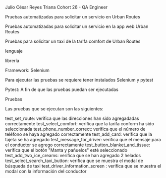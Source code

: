 Julio César Reyes Triana Cohort 26 - QA Engineer

Pruebas automatizadas para solicitar un servicio en Urban Routes

Pruebas automatizadas para solicitar un servicio en la app web Urban Routes

Pruebas para solicitar un taxi de la tarifa comfort de Urban Routes

lenguaje

librería

Framework: Selenium

Para ejecutar las pruebas se requiere tener instalados Selenium y pytest 

Pytest: A fin de que las pruebas puedan ser ejecutadas

Pruebas 

Las pruebas que se ejecutan son las siguientes:

test_set_route: verifica que las direcciones han sido agregadadas correctamente
test_select_comfort: verifica que la tarifa conform ha sido seleccionada
test_phone_number_correct: verifica que el número de teléfono se haya agregado correctamente
test_add_card: verifica que la tajeta se ha agregado
test_message_for_driver: verifica que el mensaje para el conductor se agrego correctamente
test_button_blanket_and_tissue: verifica que el botón "Manta y pañuelos" esté seleccionado
test_add_two_ice_creams: verifica que se han agregado 2 helados
test_select_search_taxi_button: verifica que se muestra el modal de búsqueda de taxi
test_driver_information_screen : verifica que se muestra el modal con la información del conductor

